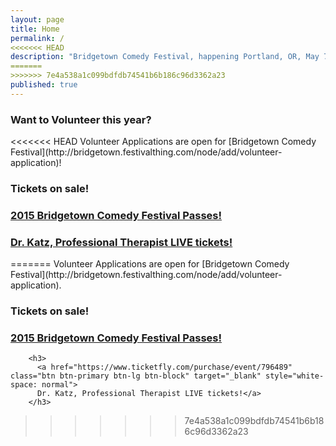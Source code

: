 ```yaml
---
layout: page
title: Home
permalink: /
<<<<<<< HEAD
description: "Bridgetown Comedy Festival, happening Portland, OR, May 7th - May 10th!"
=======
>>>>>>> 7e4a538a1c099bdfdb74541b6b186c96d3362a23
published: true
---
```


<h3>Want to Volunteer this year?</h3>
<<<<<<< HEAD
Volunteer Applications are open for [Bridgetown Comedy Festival](http://bridgetown.festivalthing.com/node/add/volunteer-application)!

<h3> Tickets on sale!</h3>
<h3>
<a href="http://bridgetown2015.eventbrite.com" class="btn btn-primary btn-lg btn-block" target="_blank" style="white-space: normal">
2015 Bridgetown Comedy Festival Passes!</a>
</h3>

<h3>
<a href="https://www.ticketfly.com/purchase/event/796489" class="btn btn-primary btn-lg btn-block" target="_blank" style="white-space: normal">
Dr. Katz, Professional Therapist LIVE tickets!</a>
</h3>
=======
Volunteer Applications are open for [Bridgetown Comedy Festival](http://bridgetown.festivalthing.com/node/add/volunteer-application).

<h3> Tickets on sale!</h3>
        <h3>
          <a href="http://bridgetown2015.eventbrite.com" class="btn btn-primary btn-lg btn-block" target="_blank" style="white-space: normal">
          2015 Bridgetown Comedy Festival Passes!</a>
        </h3>

        <h3>
          <a href="https://www.ticketfly.com/purchase/event/796489" class="btn btn-primary btn-lg btn-block" target="_blank" style="white-space: normal">
          Dr. Katz, Professional Therapist LIVE tickets!</a>
        </h3>
>>>>>>> 7e4a538a1c099bdfdb74541b6b186c96d3362a23
